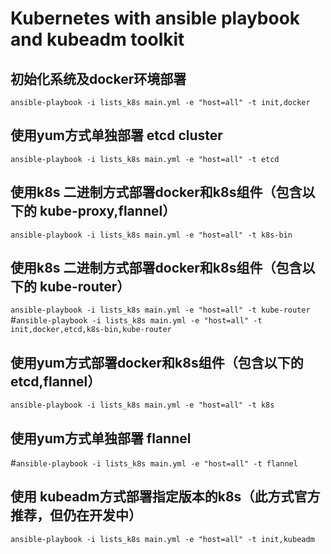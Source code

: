 # Kubernetes with ansible playbook and kubeadm toolkit
## 初始化系统及docker环境部署
`ansible-playbook -i lists_k8s main.yml -e "host=all" -t init,docker`

## 使用yum方式单独部署 etcd cluster
`ansible-playbook -i lists_k8s main.yml -e "host=all" -t etcd`

## 使用k8s 二进制方式部署docker和k8s组件（包含以下的 kube-proxy,flannel）
`ansible-playbook -i lists_k8s main.yml -e "host=all" -t k8s-bin`

## 使用k8s 二进制方式部署docker和k8s组件（包含以下的 kube-router）
`ansible-playbook -i lists_k8s main.yml -e "host=all" -t kube-router`
#`ansible-playbook -i lists_k8s main.yml -e "host=all" -t init,docker,etcd,k8s-bin,kube-router`

## 使用yum方式部署docker和k8s组件（包含以下的etcd,flannel）
`ansible-playbook -i lists_k8s main.yml -e "host=all" -t k8s`

## 使用yum方式单独部署 flannel
#`ansible-playbook -i lists_k8s main.yml -e "host=all" -t flannel`

## 使用 kubeadm方式部署指定版本的k8s（此方式官方推荐，但仍在开发中）
`ansible-playbook -i lists_k8s main.yml -e "host=all" -t init,kubeadm`
